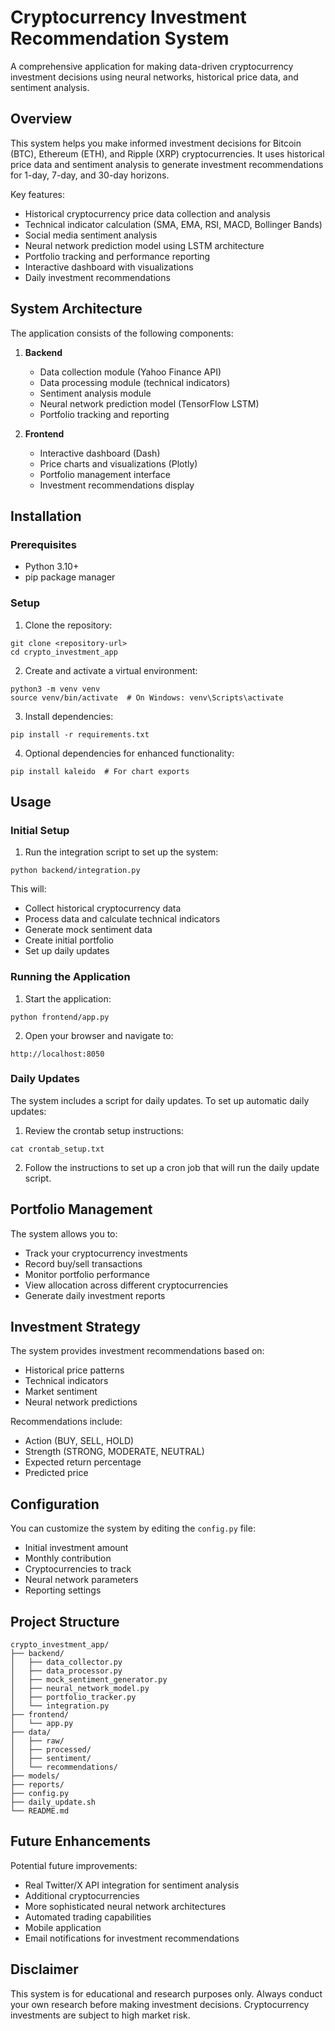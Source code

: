 # Cryptocurrency Investment Recommendation System

A comprehensive application for making data-driven cryptocurrency investment decisions using neural networks, historical price data, and sentiment analysis.

## Overview

This system helps you make informed investment decisions for Bitcoin (BTC), Ethereum (ETH), and Ripple (XRP) cryptocurrencies. It uses historical price data and sentiment analysis to generate investment recommendations for 1-day, 7-day, and 30-day horizons.

Key features:
- Historical cryptocurrency price data collection and analysis
- Technical indicator calculation (SMA, EMA, RSI, MACD, Bollinger Bands)
- Social media sentiment analysis
- Neural network prediction model using LSTM architecture
- Portfolio tracking and performance reporting
- Interactive dashboard with visualizations
- Daily investment recommendations

## System Architecture

The application consists of the following components:

1. **Backend**
   - Data collection module (Yahoo Finance API)
   - Data processing module (technical indicators)
   - Sentiment analysis module
   - Neural network prediction model (TensorFlow LSTM)
   - Portfolio tracking and reporting

2. **Frontend**
   - Interactive dashboard (Dash)
   - Price charts and visualizations (Plotly)
   - Portfolio management interface
   - Investment recommendations display

## Installation

### Prerequisites
- Python 3.10+
- pip package manager

### Setup

1. Clone the repository:
```
git clone <repository-url>
cd crypto_investment_app
```

2. Create and activate a virtual environment:
```
python3 -m venv venv
source venv/bin/activate  # On Windows: venv\Scripts\activate
```

3. Install dependencies:
```
pip install -r requirements.txt
```

4. Optional dependencies for enhanced functionality:
```
pip install kaleido  # For chart exports
```

## Usage

### Initial Setup

1. Run the integration script to set up the system:
```
python backend/integration.py
```

This will:
- Collect historical cryptocurrency data
- Process data and calculate technical indicators
- Generate mock sentiment data
- Create initial portfolio
- Set up daily updates

### Running the Application

1. Start the application:
```
python frontend/app.py
```

2. Open your browser and navigate to:
```
http://localhost:8050
```

### Daily Updates

The system includes a script for daily updates. To set up automatic daily updates:

1. Review the crontab setup instructions:
```
cat crontab_setup.txt
```

2. Follow the instructions to set up a cron job that will run the daily update script.

## Portfolio Management

The system allows you to:
- Track your cryptocurrency investments
- Record buy/sell transactions
- Monitor portfolio performance
- View allocation across different cryptocurrencies
- Generate daily investment reports

## Investment Strategy

The system provides investment recommendations based on:
- Historical price patterns
- Technical indicators
- Market sentiment
- Neural network predictions

Recommendations include:
- Action (BUY, SELL, HOLD)
- Strength (STRONG, MODERATE, NEUTRAL)
- Expected return percentage
- Predicted price

## Configuration

You can customize the system by editing the `config.py` file:
- Initial investment amount
- Monthly contribution
- Cryptocurrencies to track
- Neural network parameters
- Reporting settings

## Project Structure

```
crypto_investment_app/
├── backend/
│   ├── data_collector.py
│   ├── data_processor.py
│   ├── mock_sentiment_generator.py
│   ├── neural_network_model.py
│   ├── portfolio_tracker.py
│   └── integration.py
├── frontend/
│   └── app.py
├── data/
│   ├── raw/
│   ├── processed/
│   ├── sentiment/
│   └── recommendations/
├── models/
├── reports/
├── config.py
├── daily_update.sh
└── README.md
```

## Future Enhancements

Potential future improvements:
- Real Twitter/X API integration for sentiment analysis
- Additional cryptocurrencies
- More sophisticated neural network architectures
- Automated trading capabilities
- Mobile application
- Email notifications for investment recommendations

## Disclaimer

This system is for educational and research purposes only. Always conduct your own research before making investment decisions. Cryptocurrency investments are subject to high market risk.
